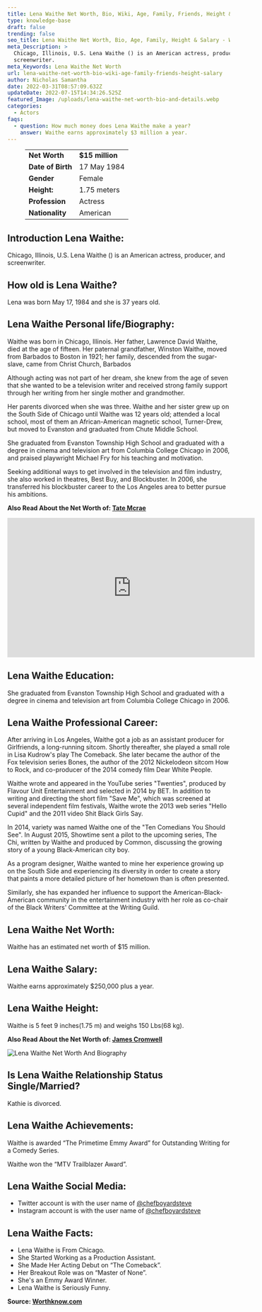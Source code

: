 ```yaml
---
title: Lena Waithe Net Worth, Bio, Wiki, Age, Family, Friends, Height & Salary
type: knowledge-base
draft: false
trending: false
seo_title: Lena Waithe Net Worth, Bio, Age, Family, Height & Salary - WorthKnow
meta_Description: >
  Chicago, Illinois, U.S. Lena Waithe () is an American actress, producer, and
  screenwriter.
meta_Keywords: Lena Waithe Net Worth
url: lena-waithe-net-worth-bio-wiki-age-family-friends-height-salary
author: Nicholas Samantha
date: 2022-03-31T08:57:09.632Z
updateDate: 2022-07-15T14:34:26.525Z
featured_Image: /uploads/lena-waithe-net-worth-bio-and-details.webp
categories:
  - Actors
faqs:
  - question: How much money does Lena Waithe make a year?
    answer: Waithe earns approximately $3 million a year.
---
```

<figure class="wp-block-table is-style-stripes">
  <table>
    <tbody>
      <tr>
        <td>
          <strong>Net Worth</strong>
        </td>
        <td>
          <strong>$15 million</strong>
        </td>
      </tr>
      <tr>
        <td>
          <strong>Date of Birth</strong>
        </td>
        <td>17 May 1984</td>
      </tr>
      <tr>
        <td>
          <strong>Gender</strong>
        </td>
        <td>Female</td>
      </tr>
      <tr>
        <td>
          <strong>Height:</strong>
        </td>
        <td>1.75 meters</td>
      </tr>
      <tr>
        <td>
          <strong>Profession</strong>
        </td>
        <td>Actress</td>
      </tr>
      <tr>
        <td>
          <strong>Nationality</strong>
        </td>
        <td>American</td>
      </tr>
    </tbody>
  </table>
</figure>

## **Introduction Lena Waithe:**

Chicago, Illinois, U.S. Lena Waithe () is an American actress, producer, and screenwriter.

## **How old is Lena Waithe?**

Lena was born May 17, 1984 and she is 37 years old.

## **Lena Waithe Personal life/Biography:**

Waithe was born in Chicago, Illinois. Her father, Lawrence David Waithe, died at the age of fifteen. Her paternal grandfather, Winston Waithe, moved from Barbados to Boston in 1921; her family, descended from the sugar-slave, came from Christ Church, Barbados

 Although acting was not part of her dream, she knew from the age of seven that she wanted to be a television writer and received strong family support through her writing from her single mother and grandmother.

Her parents divorced when she was three. Waithe and her sister grew up on the South Side of Chicago until Waithe was 12 years old; attended a local school, most of them an African-American magnetic school, Turner-Drew, but moved to Evanston and graduated from Chute Middle School.

She graduated from Evanston Township High School and graduated with a degree in cinema and television art from Columbia College Chicago in 2006, and praised playwright Michael Fry for his teaching and motivation.

Seeking additional ways to get involved in the television and film industry, she also worked in theatres, Best Buy, and Blockbuster. In 2006, she transferred his blockbuster career to the Los Angeles area to better pursue his ambitions.

**Also Read About the Net Worth of: <a href="https://worthknow.com/tate-mcrae-net-worth-bio-wiki-age-family-friends-height-salary/" target="_blank" rel="noopener">Tate Mcrae</a>**

<iframe width="560" height="315" src="https://www.youtube.com/embed/2RSWA61uGpk" title="YouTube video player" frameborder="0" allow="accelerometer; autoplay; clipboard-write; encrypted-media; gyroscope; picture-in-picture" allowfullscreen></iframe>

## **Lena Waithe Education:**

She graduated from Evanston Township High School and graduated with a degree in cinema and television art from Columbia College Chicago in 2006.

## **Lena Waithe Professional Career:**

After arriving in Los Angeles, Waithe got a job as an assistant producer for Girlfriends, a long-running sitcom. Shortly thereafter, she played a small role in Lisa Kudrow's play The Comeback. She later became the author of the Fox television series Bones, the author of the 2012 Nickelodeon sitcom How to Rock, and co-producer of the 2014 comedy film Dear White People.

Waithe wrote and appeared in the YouTube series "Twenties", produced by Flavour Unit Entertainment and selected in 2014 by BET. In addition to writing and directing the short film "Save Me", which was screened at several independent film festivals, Waithe wrote the 2013 web series "Hello Cupid" and the 2011 video Shit Black Girls Say. 

In 2014, variety was named Waithe one of the "Ten Comedians You Should See". In August 2015, Showtime sent a pilot to the upcoming series, The Chi, written by Waithe and produced by Common, discussing the growing story of a young Black-American city boy.

As a program designer, Waithe wanted to mine her experience growing up on the South Side and experiencing its diversity in order to create a story that paints a more detailed picture of her hometown than is often presented.

Similarly, she has expanded her influence to support the American-Black-American community in the entertainment industry with her role as co-chair of the Black Writers' Committee at the Writing Guild. 

## **Lena Waithe Net Worth:**

Waithe has an estimated net worth of $15 million.

## **Lena Waithe Salary:**

Waithe earns approximately $250,000 plus a year.

## **Lena Waithe Height:**

Waithe is 5 feet 9 inches(1.75 m) and weighs 150 Lbs(68 kg).

**Also Read About the Net Worth of: <a href="https://worthknow.com/james-cromwell-net-worth-bio-age-family-friends-height-salary/" target="_blank" rel="noopener">James Cromwell</a>**

![Lena Waithe Net Worth And Biography](/uploads/lena-waithe-net-worth.webp)

## **Is Lena Waithe Relationship Status Single/Married?**

Kathie is divorced.

## **Lena Waithe Achievements:**

Waithe is awarded “The Primetime Emmy Award” for Outstanding Writing for a Comedy Series.

Waithe won the “MTV Trailblazer Award”.

## **Lena Waithe Social Media:**

* Twitter account is with the user name of <a href="https://twitter.com/chefboyardsteve" target="_blank" rel="nofollow" rel="noopener">@chefboyardsteve</a>
* Instagram account is with the user name of <a href="https://www.instagram.com/lenawaithe/" target="_blank" rel="nofollow" rel="noopener">@chefboyardsteve</a>

## **Lena Waithe Facts:**

* Lena Waithe is From Chicago.
* She Started Working as a Production Assistant.
* She Made Her Acting Debut on “The Comeback”. 
* Her Breakout Role was on “Master of None”. 
* She's an Emmy Award Winner.
* Lena Waithe is Seriously Funny.

**Source: <a href="https://worthknow.com/" target="_blank" rel="noopener">Worthknow.com</a>**